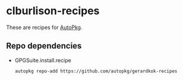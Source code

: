 clburlison-recipes
===

These are recipes for [AutoPkg](https://github.com/autopkg/autopkg).

## Repo dependencies

* GPGSuite.install.recipe

    ```bash
    autopkg repo-add https://github.com/autopkg/gerardkok-recipes
    ```
